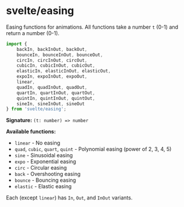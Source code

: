 # svelte/easing

Easing functions for animations. All functions take a number `t` (0-1) and return a number (0-1).

```js
import {
	backIn, backInOut, backOut,
	bounceIn, bounceInOut, bounceOut,
	circIn, circInOut, circOut,
	cubicIn, cubicInOut, cubicOut,
	elasticIn, elasticInOut, elasticOut,
	expoIn, expoInOut, expoOut,
	linear,
	quadIn, quadInOut, quadOut,
	quartIn, quartInOut, quartOut,
	quintIn, quintInOut, quintOut,
	sineIn, sineInOut, sineOut
} from 'svelte/easing';
```

**Signature:** `(t: number) => number`

**Available functions:**
- `linear` - No easing
- `quad`, `cubic`, `quart`, `quint` - Polynomial easing (power of 2, 3, 4, 5)
- `sine` - Sinusoidal easing
- `expo` - Exponential easing
- `circ` - Circular easing
- `back` - Overshooting easing
- `bounce` - Bouncing easing
- `elastic` - Elastic easing

Each (except `linear`) has `In`, `Out`, and `InOut` variants.